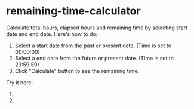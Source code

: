 # remaining-time-calculator
Calculate total hours, elapsed hours and remaining time by selecting start date and end date. Here's how to do:
1. Select a start date from the past or present date. (Time is set to 00:00:00)
2. Select a end date from the future or present date. (TIme is set to 23:59:59)
3. Click "Calculate" button to see the remaining time.

Try it here:
1. [main branch]: https://remaining-time-calculator.vercel.app/
2. [pre-initialised-dates]: https://remaining-time.netlify.app/

